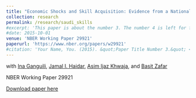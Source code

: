 ```yaml
---
title: "Economic Shocks and Skill Acquisition: Evidence from a National Online Learning Platform at the Onset of COVID-19"
collection: research
permalink: /research/saudi_skills
#excerpt: 'This paper is about the number 3. The number 4 is left for future work.'
#date: 2015-10-01
venue: 'NBER Working Paper 29921'
paperurl: 'https://www.nber.org/papers/w29921'
#citation: 'Your Name, You. (2015). &quot;Paper Title Number 3.&quot; <i>Journal 1</i>. 1(3).'
---
```


with [Ina Ganguili](https://blogs.umass.edu/iganguli/), [Jamal I. Haidar](https://scholar.harvard.edu/haidar/home), [Asim Ijaz Khwaja](https://khwaja.scholar.harvard.edu/), and [Basit Zafar](https://sites.google.com/site/basitakzafar/)

NBER Working Paper 29921

[Download paper here](https://samstemper.github.io/files/saudi_skills.pdf)